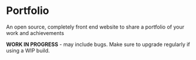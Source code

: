 # Portfolio
An open source, completely front end website to share a portfolio of your work and achievements

**WORK IN PROGRESS** - may include bugs. Make sure to upgrade regularly if using a WIP build.
